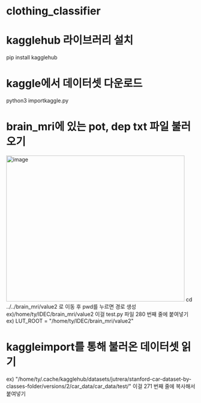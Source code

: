 # clothing_classifier

# kagglehub 라이브러리 설치
pip install kagglehub

# kaggle에서 데이터셋 다운로드
python3 importkaggle.py

# brain_mri에 있는 pot, dep txt 파일 불러오기
<img width="475" height="389" alt="image" src="https://github.com/user-attachments/assets/51cd5a34-f51d-4cde-bb91-08c5ffea032b" />
cd ../../brain_mri/value2 로 이동 후 pwd를 누르면 경로 생성
ex)/home/ty/IDEC/brain_mri/value2
이걸 test.py 파일 280 번째 줄에 붙여넣기
ex) LUT_ROOT = "/home/ty/IDEC/brain_mri/value2"

# kaggleimport를 통해 불러온 데이터셋 읽기

ex) "/home/ty/.cache/kagglehub/datasets/jutrera/stanford-car-dataset-by-classes-folder/versions/2/car_data/car_data/test/"
이걸 271 번째 줄에 복사해서 붙여넣기
